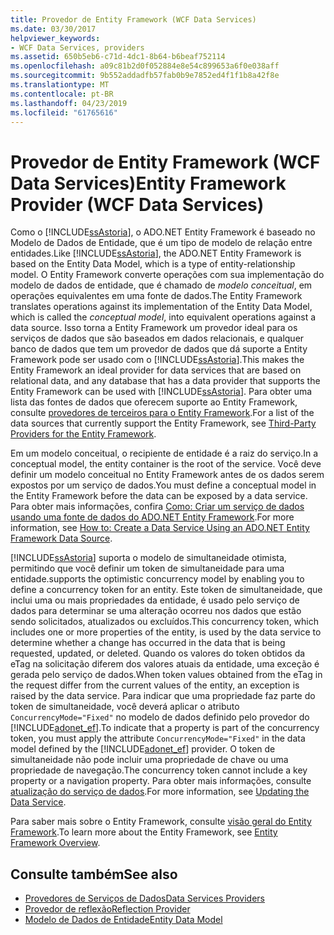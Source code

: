 ```yaml
---
title: Provedor de Entity Framework (WCF Data Services)
ms.date: 03/30/2017
helpviewer_keywords:
- WCF Data Services, providers
ms.assetid: 650b5eb6-c71d-4dc1-8b64-b6beaf752114
ms.openlocfilehash: a09c81b2d0f052884e8e54c899653a6f0e038aff
ms.sourcegitcommit: 9b552addadfb57fab0b9e7852ed4f1f1b8a42f8e
ms.translationtype: MT
ms.contentlocale: pt-BR
ms.lasthandoff: 04/23/2019
ms.locfileid: "61765616"
---
```

# <a name="entity-framework-provider-wcf-data-services"></a><span data-ttu-id="a2479-102">Provedor de Entity Framework (WCF Data Services)</span><span class="sxs-lookup"><span data-stu-id="a2479-102">Entity Framework Provider (WCF Data Services)</span></span>
<span data-ttu-id="a2479-103">Como o [!INCLUDE[ssAstoria](../../../../includes/ssastoria-md.md)], o ADO.NET Entity Framework é baseado no Modelo de Dados de Entidade, que é um tipo de modelo de relação entre entidades.</span><span class="sxs-lookup"><span data-stu-id="a2479-103">Like [!INCLUDE[ssAstoria](../../../../includes/ssastoria-md.md)], the ADO.NET Entity Framework is based on the Entity Data Model, which is a type of entity-relationship model.</span></span> <span data-ttu-id="a2479-104">O Entity Framework converte operações com sua implementação do modelo de dados de entidade, que é chamado de *modelo conceitual*, em operações equivalentes em uma fonte de dados.</span><span class="sxs-lookup"><span data-stu-id="a2479-104">The Entity Framework translates operations against its implementation of the Entity Data Model, which is called the *conceptual model*, into equivalent operations against a data source.</span></span> <span data-ttu-id="a2479-105">Isso torna a Entity Framework um provedor ideal para os serviços de dados que são baseados em dados relacionais, e qualquer banco de dados que tem um provedor de dados que dá suporte a Entity Framework pode ser usado com o [!INCLUDE[ssAstoria](../../../../includes/ssastoria-md.md)].</span><span class="sxs-lookup"><span data-stu-id="a2479-105">This makes the Entity Framework an ideal provider for data services that are based on relational data, and any database that has a data provider that supports the Entity Framework can be used with [!INCLUDE[ssAstoria](../../../../includes/ssastoria-md.md)].</span></span> <span data-ttu-id="a2479-106">Para obter uma lista das fontes de dados que oferecem suporte ao Entity Framework, consulte [provedores de terceiros para o Entity Framework](https://go.microsoft.com/fwlink/?LinkId=143699).</span><span class="sxs-lookup"><span data-stu-id="a2479-106">For a list of the data sources that currently support the Entity Framework, see [Third-Party Providers for the Entity Framework](https://go.microsoft.com/fwlink/?LinkId=143699).</span></span>  
  
 <span data-ttu-id="a2479-107">Em um modelo conceitual, o recipiente de entidade é a raiz do serviço.</span><span class="sxs-lookup"><span data-stu-id="a2479-107">In a conceptual model, the entity container is the root of the service.</span></span> <span data-ttu-id="a2479-108">Você deve definir um modelo conceitual no Entity Framework antes de os dados serem expostos por um serviço de dados.</span><span class="sxs-lookup"><span data-stu-id="a2479-108">You must define a conceptual model in the Entity Framework before the data can be exposed by a data service.</span></span> <span data-ttu-id="a2479-109">Para obter mais informações, confira [Como: Criar um serviço de dados usando uma fonte de dados do ADO.NET Entity Framework](../../../../docs/framework/data/wcf/create-a-data-service-using-an-adonet-ef-data-wcf.md).</span><span class="sxs-lookup"><span data-stu-id="a2479-109">For more information, see [How to: Create a Data Service Using an ADO.NET Entity Framework Data Source](../../../../docs/framework/data/wcf/create-a-data-service-using-an-adonet-ef-data-wcf.md).</span></span>  
  
 [!INCLUDE[ssAstoria](../../../../includes/ssastoria-md.md)] <span data-ttu-id="a2479-110">suporta o modelo de simultaneidade otimista, permitindo que você definir um token de simultaneidade para uma entidade.</span><span class="sxs-lookup"><span data-stu-id="a2479-110">supports the optimistic concurrency model by enabling you to define a concurrency token for an entity.</span></span> <span data-ttu-id="a2479-111">Este token de simultaneidade, que inclui uma ou mais propriedades da entidade, é usado pelo serviço de dados para determinar se uma alteração ocorreu nos dados que estão sendo solicitados, atualizados ou excluídos.</span><span class="sxs-lookup"><span data-stu-id="a2479-111">This concurrency token, which includes one or more properties of the entity, is used by the data service to determine whether a change has occurred in the data that is being requested, updated, or deleted.</span></span> <span data-ttu-id="a2479-112">Quando os valores do token obtidos da eTag na solicitação diferem dos valores atuais da entidade, uma exceção é gerada pelo serviço de dados.</span><span class="sxs-lookup"><span data-stu-id="a2479-112">When token values obtained from the eTag in the request differ from the current values of the entity, an exception is raised by the data service.</span></span> <span data-ttu-id="a2479-113">Para indicar que uma propriedade faz parte do token de simultaneidade, você deverá aplicar o atributo `ConcurrencyMode="Fixed"` no modelo de dados definido pelo provedor do [!INCLUDE[adonet_ef](../../../../includes/adonet-ef-md.md)].</span><span class="sxs-lookup"><span data-stu-id="a2479-113">To indicate that a property is part of the concurrency token, you must apply the attribute `ConcurrencyMode="Fixed"` in the data model defined by the [!INCLUDE[adonet_ef](../../../../includes/adonet-ef-md.md)] provider.</span></span> <span data-ttu-id="a2479-114">O token de simultaneidade não pode incluir uma propriedade de chave ou uma propriedade de navegação.</span><span class="sxs-lookup"><span data-stu-id="a2479-114">The concurrency token cannot include a key property or a navigation property.</span></span> <span data-ttu-id="a2479-115">Para obter mais informações, consulte [atualização do serviço de dados](../../../../docs/framework/data/wcf/updating-the-data-service-wcf-data-services.md).</span><span class="sxs-lookup"><span data-stu-id="a2479-115">For more information, see [Updating the Data Service](../../../../docs/framework/data/wcf/updating-the-data-service-wcf-data-services.md).</span></span>  
  
 <span data-ttu-id="a2479-116">Para saber mais sobre o Entity Framework, consulte [visão geral do Entity Framework](../../../../docs/framework/data/adonet/ef/overview.md).</span><span class="sxs-lookup"><span data-stu-id="a2479-116">To learn more about the Entity Framework, see [Entity Framework Overview](../../../../docs/framework/data/adonet/ef/overview.md).</span></span>  
  
## <a name="see-also"></a><span data-ttu-id="a2479-117">Consulte também</span><span class="sxs-lookup"><span data-stu-id="a2479-117">See also</span></span>

- [<span data-ttu-id="a2479-118">Provedores de Serviços de Dados</span><span class="sxs-lookup"><span data-stu-id="a2479-118">Data Services Providers</span></span>](../../../../docs/framework/data/wcf/data-services-providers-wcf-data-services.md)
- [<span data-ttu-id="a2479-119">Provedor de reflexão</span><span class="sxs-lookup"><span data-stu-id="a2479-119">Reflection Provider</span></span>](../../../../docs/framework/data/wcf/reflection-provider-wcf-data-services.md)
- [<span data-ttu-id="a2479-120">Modelo de Dados de Entidade</span><span class="sxs-lookup"><span data-stu-id="a2479-120">Entity Data Model</span></span>](../../../../docs/framework/data/adonet/entity-data-model.md)
